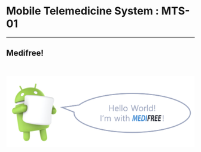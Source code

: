 # Mobile Telemedicine System : MTS-01
---
</center><h2><strong>Medifree!<strong></h2></center><br>
  
![mediroid](./pic/mediroid.png)
